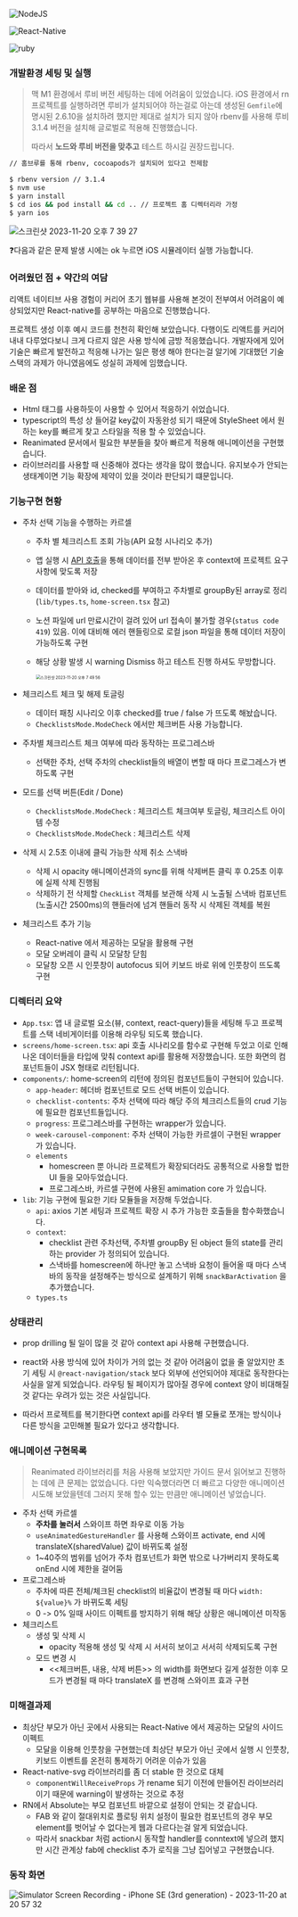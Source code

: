 ![NodeJS](https://img.shields.io/badge/nodeJS-v.18.17.0-green.svg)<br>

![React-Native](https://img.shields.io/badge/react_native-v.0.72.6-blue)<br>

![ruby](https://img.shields.io/badge/ruby-v.3.1.4-blue)<br>

### 개발환경 세팅 및 실행

> 맥 M1 환경에서 루비 버전 세팅하는 데에 어려움이 있었습니다. iOS 환경에서 rn 프로젝트를 실행하려면 루비가 설치되어야 하는걸로 아는데 생성된 `Gemfile`에 명시된 2.6.10을 설치하려 했지만 제대로 설치가 되지 않아 rbenv를 사용해 루비 3.1.4 버전을 설치해 글로벌로 적용해 진행했습니다.
>
> 따라서 **노드와 루비 버전을 맞추고** 테스트 하시길 권장드립니다.

```bash
// 홈브루를 통해 rbenv, cocoapods가 설치되어 있다고 전제함

$ rbenv version // 3.1.4
$ nvm use
$ yarn install
$ cd ios && pod install && cd .. // 프로젝트 홈 디렉터리라 가정
$ yarn ios
```

![스크린샷 2023-11-20 오후 7 39 27](https://github.com/unani92/frontEndAssignment/assets/53211781/d180429c-6902-4150-a5bc-e7aead31516c)

❓다음과 같은 문제 발생 시에는 ok 누르면 iOS 시뮬레이터 실행 가능합니다.

### 어려웠던 점 + 약간의 여담

리액트 네이티브 사용 경험이 커리어 초기 웹뷰를 사용해 본것이 전부여서 어려움이 예상되었지만 React-native를 공부하는 마음으로 진행했습니다.

프로젝트 생성 이후 예시 코드를 천천히 확인해 보았습니다. 다행이도 리액트를 커리어 내내 다루었다보니 크게 다르지 않은 사용 방식에 금방 적응했습니다. 개발자에게 있어 기술은 빠르게 발전하고 적응해 나가는 일은 평생 해야 한다는걸 알기에 기대했던 기술 스택의 과제가 아니였음에도 성실히 과제에 임했습니다.

### 배운 점

- Html 태그를 사용하듯이 <View /> <Text /> 사용할 수 있어서 적응하기 쉬었습니다.
- typescript의 특성 상 들어갈 key값이 자동완성 되기 때문에 StyleSheet 에서 원하는 key를 빠르게 찾고 스타일을 적용 할 수 있었습니다.
- Reanimated 문서에서 필요한 부분들을 찾아 빠르게 적용해 애니메이션을 구현했습니다.
- 라이브러리를 사용할 때 신중해야 겠다는 생각을 많이 했습니다. 유지보수가 안되는 생태계이면 기능 확장에 제약이 있을 것이라 판단되기 떄문입니다.

### 기능구현 현황

- 주차 선택 기능을 수행하는 카르셀

  - 주차 별 체크리스트 조회 가능(API 요청 시나리오 추가)

  - 앱 실행 시 [API 호출](https://file.notion.so/f/f/772fc649-1fcc-498c-94cc-cff14dc51887/cd375ffb-16ed-4926-bda3-d0b9605addf0/checklist_seeds.json?id=6dd919ce-57bd-4ca3-91f0-2923b9433edd&table=block&spaceId=772fc649-1fcc-498c-94cc-cff14dc51887&expirationTimestamp=1700568000000&signature=tb2QsijOw2n5B4KdmoRC0vFYgZGQemFhJm1c46mtgA8&downloadName=checklist_seeds.json)을 통해 데이터를 전부 받아온 후 context에 프로젝트 요구사항에 맞도록 저장

  - 데이터를 받아와 id, checked를 부여하고 주차별로 groupBy된 array로 정리(`lib/types.ts`, `home-screen.tsx` 참고)

  - 노션 파일에 url 만료시간이 걸려 있어 url 접속이 불가할 경우(`status code 419`) 있음. 이에 대비해 에러 핸들링으로 로컬 json 파일을 통해 데이터 저장이 가능하도록 구현

  - 해당 상황 발생 시 warning Dismiss 하고 테스트 진행 하셔도 무방합니다.

    <img src="https://github.com/unani92/frontEndAssignment/assets/53211781/83f7672c-88c6-4762-b3f1-ef0c9eecddc6" alt="스크린샷 2023-11-20 오후 7 49 56" style="zoom:50%;" />

- 체크리스트 체크 및 해제 토글링

  - 데이터 패칭 시나리오 이후 checked를 true / false 가 뜨도록 해놨습니다.
  - `ChecklistsMode.ModeCheck` 에서만 체크버튼 사용 가능합니다.

- 주차별 체크리스트 체크 여부에 따라 동작하는 프로그레스바

  - 선택한 주차, 선택 주차의 checklist들의 배열이 변할 때 마다 프로그레스가 변하도록 구현

- 모드를 선택 버튼(Edit / Done)

  - `ChecklistsMode.ModeCheck` : 체크리스트 체크여부 토글링, 체크리스트 아이템 수정
  - `ChecklistsMode.ModeCheck` : 체크리스트 삭제

- 삭제 시 2.5초 이내에 클릭 가능한 삭제 취소 스낵바

  - 삭제 시 opacity 애니메이션과의 sync를 위해 삭제버튼 클릭 후 0.25초 이후에 실제 삭제 진행됨
  - 삭제하기 전 삭제할 `CheckList` 객체를 보관해 삭제 시 노출될 스낵바 컴포넌트(노출시간 2500ms)의 핸들러에 넘겨 핸들러 동작 시 삭제된 객체를 복원

- 체크리스트 추가 기능

  - React-native 에서 제공하는 모달을 활용해 구현
  - 모달 오버레이 클릭 시 모달창 닫힘
  - 모달창 오픈 시 인풋창이 autofocus 되어 키보드 바로 위에 인풋창이 뜨도록 구현

### 디렉터리 요약

- `App.tsx`: 앱 내 글로벌 요소(뷰, context, react-query)들을 세팅해 두고 프로젝트를 스택 네비게이터를 이용해 라우팅 되도록 했습니다.
- `screens/home-screen.tsx`: api 호출 시나리오를 함수로 구현해 두었고 이로 인해 나온 데이터들을 타입에 맞춰 context api를 활용해 저장했습니다. 또한 화면의 컴포넌트들이 JSX 형태로 리턴됩니다.
- `components/`: home-screen의 리턴에 정의된 컴포넌트들이 구현되어 있습니다.
  - `app-header`: 헤더바 컴포넌트로 모드 선택 버튼이 있습니다.
  - `checklist-contents`: 주차 선택에 따라 해당 주의 체크리스트들의 crud 기능에 필요한 컴포넌트들입니다.
  - `progress`: 프로그레스바를 구현하는 wrapper가 있습니다.
  - `week-carousel-component`: 주차 선택이 가능한 카르셀이 구현된 wrapper 가 있습니다.
  - `elements`
    - homescreen 뿐 아니라 프로젝트가 확장되더라도 공통적으로 사용할 법한 UI 들을 모아두었습니다.
    - 프로그레스바, 카르셀 구현에 사용된 amimation core 가 있습니다.
- `lib`: 기능 구현에 필요한 기타 모듈들을 저장해 두었습니다.
  - `api`: axios 기본 세팅과 프로젝트 확장 시 추가 가능한 호출들을 함수화했습니다.
  - `context`:
    - checklist 관련 주차선택, 주차별 groupBy 된 object 들의 state를 관리하는 provider 가 정의되어 있습니다.
    - 스낵바를 homescreen에 하나만 놓고 스낵바 요청이 들어올 때 마다 스낵바의 동작을 설정해주는 방식으로 설계하기 위해 `snackBarActivation` 을 추가했습니다.
  - `types.ts`

### 상태관리

- prop drilling 될 일이 많을 것 같아 context api 사용해 구현했습니다.

- react와 사용 방식에 있어 차이가 거의 없는 것 같아 어려움이 없을 줄 알았지만 초기 세팅 시 `@react-navigation/stack` 보다 외부에 선언되어야 제대로 동작한다는 사실을 알게 되었습니다. 라우팅 될 페이지가 많아질 경우에 context 양이 비대해질것 같다는 우려가 있는 것은 사실입니다.
- 따라서 프로젝트를 복기한다면 context api를 라우터 별 모듈로 쪼개는 방식이나 다른 방식을 고민해볼 필요가 있다고 생각합니다.

### 애니메이션 구현목록

> Reanimated 라이브러리를 처음 사용해 보았지만 가이드 문서 읽어보고 진행하는 데에 큰 문제는 없었습니다. 다만 익숙했더라면 더 빠르고 다양한 애니메이션 시도해 보았을텐데 그러지 못해 할수 있는 만큼만 애니메이션 넣었습니다.

- 주차 선택 카르셀
  - **주차를 눌러서** 스와이프 하면 좌우로 이동 가능
  - `useAnimatedGestureHandler` 를 사용해 스와이프 activate, end 시에 translateX(sharedValue) 값이 바뀌도록 설정
  - 1~40주의 범위를 넘어가 주차 컴포넌트가 화면 밖으로 나가버리지 못하도록 onEnd 시에 제한을 걸어둠
- 프로그레스바
  - 주차에 따른 전체/체크된 checklist의 비율값이 변경될 때 마다 `width: ${value}%` 가 바뀌도록 세팅
  - 0 -> 0% 일때 사이드 이펙트를 방지하기 위해 해당 상황은 애니메이션 미작동
- 체크리스트
  - 생성 및 삭제 시
    - opacity 적용해 생성 및 삭제 시 서서히 보이고 서서히 삭제되도록 구현
  - 모드 변경 시
    - <<체크버튼, 내용, 삭제 버튼>> 의 width를 화면보다 길게 설정한 이후 모드가 변경될 때 마다 translateX 를 변경해 스와이프 효과 구현

### 미해결과제

- 최상단 부모가 아닌 곳에서 사용되는 React-Native 에서 제공하는 모달의 사이드이펙트
  - 모달을 이용해 인풋창을 구현했는데 최상단 부모가 아닌 곳에서 실행 시 인풋창, 키보드 이벤트를 온전히 통제하기 어려운 이슈가 있음
- React-native-svg 라이브러리를 좀 더 stable 한 것으로 대체
  - `componentWillReceiveProps` 가 rename 되기 이전에 만들어진 라이브러리이기 때문에 warning이 발생하는 것으로 추정
- RN에서 Absolute는 부모 컴포넌트 바깥으로 설정이 안되는 것 같습니다.
  - FAB 와 같이 절대위치로 플로팅 위치 설정이 필요한 컴포넌트의 경우 부모 element를 벗어날 수 없다는게 웹과 다르다는걸 알게 되었습니다.
  - 따라서 snackbar 처럼 action시 동작할 handler를 conntext에 넣으려 했지만 시간 관계상 fab에 checklist 추가 로직을 그냥 집어넣고 구현했습니다.

### 동작 화면

![Simulator Screen Recording - iPhone SE (3rd generation) - 2023-11-20 at 20 57 32](https://github.com/unani92/frontEndAssignment/assets/53211781/78ce75c2-706a-4d30-bf81-6a65fca845ea)
